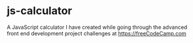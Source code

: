 # js-calculator
A JavaScript calculator I have created while going through the advanced front end development project challenges at https://freeCodeCamp.com
